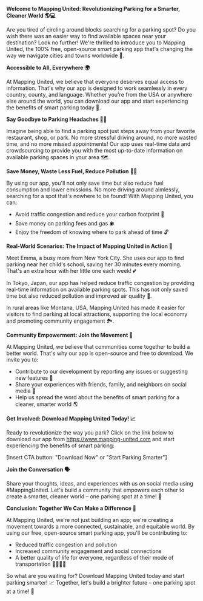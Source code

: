 **Welcome to Mapping United: Revolutionizing Parking for a Smarter, Cleaner World 🌎💻**

Are you tired of circling around blocks searching for a parking spot? Do you wish there was an easier way to find available spaces near your destination? Look no further! We're thrilled to introduce you to Mapping United, the 100% free, open-source smart parking app that's changing the way we navigate cities and towns worldwide 🌟.

**Accessible to All, Everywhere 🌍**

At Mapping United, we believe that everyone deserves equal access to information. That's why our app is designed to work seamlessly in every country, county, and language. Whether you're from the USA or anywhere else around the world, you can download our app and start experiencing the benefits of smart parking today 🚀.

**Say Goodbye to Parking Headaches 🙅‍♂️**

Imagine being able to find a parking spot just steps away from your favorite restaurant, shop, or park. No more stressful driving around, no more wasted time, and no more missed appointments! Our app uses real-time data and crowdsourcing to provide you with the most up-to-date information on available parking spaces in your area 🗺️.

**Save Money, Waste Less Fuel, Reduce Pollution 💸💚**

By using our app, you'll not only save time but also reduce fuel consumption and lower emissions. No more driving around aimlessly, searching for a spot that's nowhere to be found! With Mapping United, you can:

* Avoid traffic congestion and reduce your carbon footprint 🌟
* Save money on parking fees and gas ⛽️
* Enjoy the freedom of knowing where to park ahead of time 🔓

**Real-World Scenarios: The Impact of Mapping United in Action 🌆**

Meet Emma, a busy mom from New York City. She uses our app to find parking near her child's school, saving her 30 minutes every morning. That's an extra hour with her little one each week! 💕

In Tokyo, Japan, our app has helped reduce traffic congestion by providing real-time information on available parking spots. This has not only saved time but also reduced pollution and improved air quality 🌱.

In rural areas like Montana, USA, Mapping United has made it easier for visitors to find parking at local attractions, supporting the local economy and promoting community engagement 🏞️.

**Community Empowerment: Join the Movement 💪**

At Mapping United, we believe that communities come together to build a better world. That's why our app is open-source and free to download. We invite you to:

* Contribute to our development by reporting any issues or suggesting new features 🤔
* Share your experiences with friends, family, and neighbors on social media 📱
* Help us spread the word about the benefits of smart parking for a cleaner, smarter world 🌎

**Get Involved: Download Mapping United Today! 📈**

Ready to revolutionize the way you park? Click on the link below to download our app from https://www.mapping-united.com and start experiencing the benefits of smart parking:

[Insert CTA button: "Download Now" or "Start Parking Smarter"]

**Join the Conversation 🗣️**

Share your thoughts, ideas, and experiences with us on social media using #MappingUnited. Let's build a community that empowers each other to create a smarter, cleaner world – one parking spot at a time! 💬

**Conclusion: Together We Can Make a Difference 🌟**

At Mapping United, we're not just building an app; we're creating a movement towards a more connected, sustainable, and equitable world. By using our free, open-source smart parking app, you'll be contributing to:

* Reduced traffic congestion and pollution
* Increased community engagement and social connections
* A better quality of life for everyone, regardless of their mode of transportation 🚴‍♀️🚌💨

So what are you waiting for? Download Mapping United today and start parking smarter! 📈 Together, let's build a brighter future – one parking spot at a time! 💪